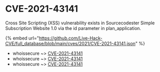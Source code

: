 # CVE-2021-43141

Cross Site Scripting (XSS) vulnerability exists in Sourcecodester Simple Subscription Website 1.0 via the id parameter in plan_application.

{% embed url="https://github.com/Live-Hack-CVE/full_database/blob/main/cves/2021/CVE-2021-43141.json" %}


* whoissecure ~> [CVE-2021-43141](https://www.alice-snow.ru/2021/database/cve-2021-43141/cve-2021-43141-whoissecure)
* whoissecure ~> [CVE-2021-43141](https://www.alice-snow.ru/2021/database/cve-2021-43141/cve-2021-43141-whoissecure)
* whoissecure ~> [CVE-2021-43141](https://www.alice-snow.ru/2021/database/cve-2021-43141/cve-2021-43141-whoissecure)